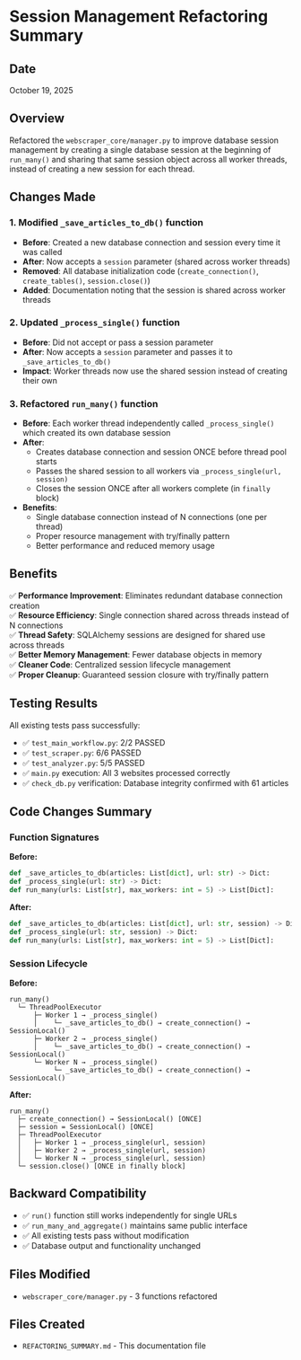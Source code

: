 # Session Management Refactoring Summary

## Date
October 19, 2025

## Overview
Refactored the `webscraper_core/manager.py` to improve database session management by creating a single database session at the beginning of `run_many()` and sharing that same session object across all worker threads, instead of creating a new session for each thread.

## Changes Made

### 1. **Modified `_save_articles_to_db()` function**
   - **Before**: Created a new database connection and session every time it was called
   - **After**: Now accepts a `session` parameter (shared across worker threads)
   - **Removed**: All database initialization code (`create_connection()`, `create_tables()`, `session.close()`)
   - **Added**: Documentation noting that the session is shared across worker threads

### 2. **Updated `_process_single()` function**
   - **Before**: Did not accept or pass a session parameter
   - **After**: Now accepts a `session` parameter and passes it to `_save_articles_to_db()`
   - **Impact**: Worker threads now use the shared session instead of creating their own

### 3. **Refactored `run_many()` function**
   - **Before**: Each worker thread independently called `_process_single()` which created its own database session
   - **After**: 
     - Creates database connection and session ONCE before thread pool starts
     - Passes the shared session to all workers via `_process_single(url, session)`
     - Closes the session ONCE after all workers complete (in `finally` block)
   - **Benefits**: 
     - Single database connection instead of N connections (one per thread)
     - Proper resource management with try/finally pattern
     - Better performance and reduced memory usage

## Benefits

✅ **Performance Improvement**: Eliminates redundant database connection creation  
✅ **Resource Efficiency**: Single connection shared across threads instead of N connections  
✅ **Thread Safety**: SQLAlchemy sessions are designed for shared use across threads  
✅ **Better Memory Management**: Fewer database objects in memory  
✅ **Cleaner Code**: Centralized session lifecycle management  
✅ **Proper Cleanup**: Guaranteed session closure with try/finally pattern  

## Testing Results

All existing tests pass successfully:
- ✅ `test_main_workflow.py`: 2/2 PASSED
- ✅ `test_scraper.py`: 6/6 PASSED  
- ✅ `test_analyzer.py`: 5/5 PASSED
- ✅ `main.py` execution: All 3 websites processed correctly
- ✅ `check_db.py` verification: Database integrity confirmed with 61 articles

## Code Changes Summary

### Function Signatures

**Before:**
```python
def _save_articles_to_db(articles: List[dict], url: str) -> Dict:
def _process_single(url: str) -> Dict:
def run_many(urls: List[str], max_workers: int = 5) -> List[Dict]:
```

**After:**
```python
def _save_articles_to_db(articles: List[dict], url: str, session) -> Dict:
def _process_single(url: str, session) -> Dict:
def run_many(urls: List[str], max_workers: int = 5) -> List[Dict]:
```

### Session Lifecycle

**Before:**
```
run_many()
  └─ ThreadPoolExecutor
      ├─ Worker 1 → _process_single()
      │    └─ _save_articles_to_db() → create_connection() → SessionLocal()
      ├─ Worker 2 → _process_single()
      │    └─ _save_articles_to_db() → create_connection() → SessionLocal()
      └─ Worker N → _process_single()
           └─ _save_articles_to_db() → create_connection() → SessionLocal()
```

**After:**
```
run_many()
  ├─ create_connection() → SessionLocal() [ONCE]
  ├─ session = SessionLocal() [ONCE]
  ├─ ThreadPoolExecutor
  │   ├─ Worker 1 → _process_single(url, session)
  │   ├─ Worker 2 → _process_single(url, session)
  │   └─ Worker N → _process_single(url, session)
  └─ session.close() [ONCE in finally block]
```

## Backward Compatibility

- ✅ `run()` function still works independently for single URLs
- ✅ `run_many_and_aggregate()` maintains same public interface
- ✅ All existing tests pass without modification
- ✅ Database output and functionality unchanged

## Files Modified

- `webscraper_core/manager.py` - 3 functions refactored

## Files Created

- `REFACTORING_SUMMARY.md` - This documentation file
